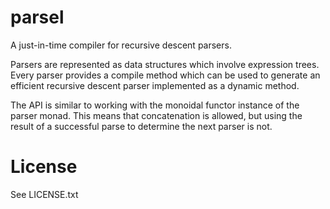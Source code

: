 parsel
======

A just-in-time compiler for recursive descent parsers.

Parsers are represented as data structures which involve expression trees. Every parser provides a compile method which can be used to generate an efficient recursive descent parser implemented as a dynamic method.

The API is similar to working with the monoidal functor instance of the parser monad. This means that concatenation is allowed, but using the result of a successful parse to determine the next parser is not.

License
=======

See LICENSE.txt
